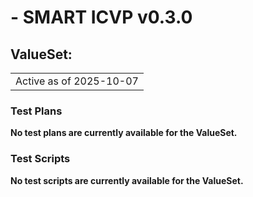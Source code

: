 #  - SMART ICVP v0.3.0

## ValueSet: 

| |
| :--- |
| Active as of 2025-10-07 |

### Test Plans

**No test plans are currently available for the ValueSet.**

### Test Scripts

**No test scripts are currently available for the ValueSet.**

